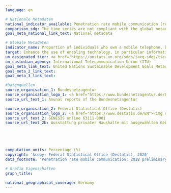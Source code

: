 ```yaml
---
language: en

# Nationale Metadaten
national_indicator_available: Penetration rate mobile communication (related to the population) <br> Private households with at least one mobile phone
comparison_sdg: The time series are not compliant with the global metadata, but provide additional information.
goal_meta_national_link_text: National metadata

# Globale Metadaten
indicator_name: Proportion of individuals who own a mobile telephone, by sex
target: Enhance the use of enabling technology, in particular information and communications technology, to promote the empowerment of women
un_designated_tier: <a href="https://unstats.un.org/sdgs/iaeg-sdgs/tier-classification/" title="Click here for more information on the UN tier classification.">Tier II</a>
un_custodian_agency: International Telecommunication Union (ITU)
goal_meta_link_text: United Nations Sustainable Development Goals Metadata
goal_meta_2_link_text: 
goal_meta_3_link_text: 

#Datenquellen
source_organisation_1: Bundesnetzagentur
source_organisation_logo_1: <a href="https://www.bundesnetzagentur.de/EN/Home/home_node.html"><img src="https://g205sdgs.github.io/sdg-indicators/public/OrgImgEn/bundesnetzagentur.png" alt="Logo bundesnetzagentur" style="height:60px; width:148px" /></a>
source_url_text_1: Anunal reports of the Bundesnetzagentur

source_organisation_2: Federal Statistical Office (Destatis)
source_organisation_logo_2: <a href="https://www.destatis.de/EN"><img src="https://g205sdgs.github.io/sdg-indicators/public/OrgImgEn/destatis.png" alt="Logo destatis" style="height:60px; width:148px" /></a>
source_url_text_2: GENESIS online 63111-0001
source_url_text_2b: Ausstattung privater Haushalte mit ausgewählten Gebrauchsgütern - subject-matter series 15, series 2 (only available in German)





computation_units: Percentage (%)
copyright: '&copy; Federal Statistical Office (Destatis), 2020'
data_footnote: 'Penetration rate mobile communication: 2018 preliminary data'

# Grafik Eigenschaften
graph_title: 

national_geographical_coverage: Germany
---
```


